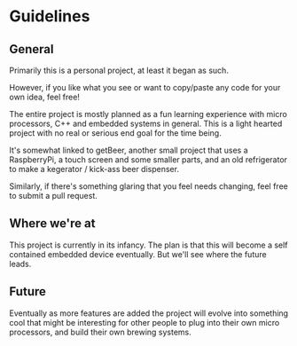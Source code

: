 # Guidelines
## General
Primarily this is a personal project, at least it began as such.

However, if you like what you see or want to copy/paste any code for your own 
idea, feel free!

The entire project is mostly planned as a fun learning experience with micro
processors, C++ and embedded systems in general. This is a light hearted project 
with no real or serious end goal for the time being.

It's somewhat linked to
 <getBeer href="https://github.com/NeonSpork/getBeer.git">getBeer</getBeer>, 
 another small project that uses a RaspberryPi, a touch screen and some smaller
 parts, and an old refrigerator to make a kegerator / kick-ass beer dispenser.

Similarly, if there's something glaring that you feel needs changing, feel free
 to submit a pull request.
## Where we're at
This project is currently in its infancy. The plan is that this will become a
 self contained embedded device eventually. But we'll see where the future leads.

## Future
Eventually as more features are added the project will evolve into something
 cool that might be interesting for other people to plug into their own micro
 processors, and build their own brewing systems.
